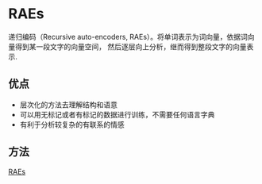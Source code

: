 # RAEs
递归编码（Recursive auto-encoders, RAEs）。将单词表示为词向量，依据词向量得到某一段文字的向量空间，
然后逐层向上分析，继而得到整段文字的向量表示.<br>
## 优点
* 层次化的方法去理解结构和语意
* 可以用无标记或者有标记的数据进行训练，不需要任何语言字典
* 有利于分析较复杂的有联系的情感

## 方法
[RAEs](https://hehuihui1994.github.io/hehuihui1994.github.io/2016/08/26/RAEs/#5-无监督RAE方法（重点）)

